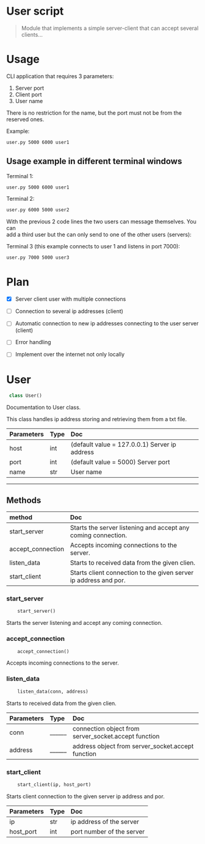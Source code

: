 # User script

>Module that implements a simple server-client that can accept
several clients... 

# Usage
CLI application that requires 3 parameters:
1. Server port
2. Client port
3. User name

There is no restriction for the name, but the port must not be from the reserved ones.

Example:
```bash
user.py 5000 6000 user1
```

## Usage example in different terminal windows

Terminal 1:
```bash
user.py 5000 6000 user1
```

Terminal 2:
```bash
user.py 6000 5000 user2
```

With the previous 2 code lines the two users can message themselves. You can \
add a third user but the can only send to one of the other users (servers):

Terminal 3 (this example connects to user 1 and listens in port 7000):
```bash
user.py 7000 5000 user3
```

# Plan
- [x] Server client user with multiple connections
- [ ] Connection to several ip addresses (client)
- [ ] Automatic connection to new ip addresses connecting to the user server (client)
- [ ] Error handling
- [ ] Implement over the internet not only locally



# User 

``` python 
 class User() 
```

Documentation to User class.

This class handles ip address storing and retrieving them
from a txt file.

| Parameters    | Type             | Doc             |
|:-------|:-----------------|:----------------|
|     host | int |         (default value = 127.0.0.1)        Server ip address | 
|     port | int  |         (default value = 5000)        Server port | 
|     name | str |         User name | 


--------- 

## Methods 

 
| method    | Doc             |
|:-------|:----------------|
| start_server | Starts the server listening and accept any coming connection. | 
| accept_connection | Accepts incoming connections to the server. | 
| listen_data | Starts to received data from the given clien. | 
| start_client | Starts client connection to the given server ip address and por. | 
 
 

### start_server

``` python 
    start_server() 
```


Starts the server listening and accept any coming connection.

### accept_connection

``` python 
    accept_connection() 
```


Accepts incoming connections to the server.

### listen_data

``` python 
    listen_data(conn, address) 
```


Starts to received data from the given clien.

| Parameters    | Type             | Doc             |
|:-------|:-----------------|:----------------|
|         conn | ______ |             connection object from server_socket.accept function | 
|         address | ______ |             address object from server_socket.accept function | 


### start_client

``` python 
    start_client(ip, host_port) 
```


Starts client connection to the given server ip address and por.

| Parameters    | Type             | Doc             |
|:-------|:-----------------|:----------------|
|         ip | str |             ip address of the server | 
|         host_port | int |             port number of the server | 
